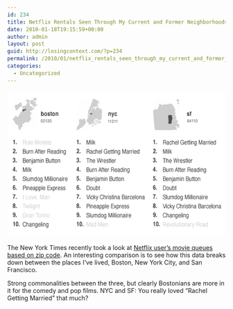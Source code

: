 ```yaml
---
id: 234
title: Netflix Rentals Seen Through My Current and Former Neighborhoods
date: 2010-01-18T19:15:59+00:00
author: admin
layout: post
guid: http://losingcontext.com/?p=234
permalink: /2010/01/netflix_rentals_seen_through_my_current_and_former_neighborhoods/
categories:
  - Uncategorized
---
```

<img src="/blog/wp-content/uploads/2010/01/netflix-movies-zip-code.png" alt="" width="600" height="337" class="image-centered" />

The New York Times recently took a look at [Netflix user&#8217;s movie queues based on zip code](http://www.nytimes.com/interactive/2010/01/10/nyregion/20100110-netflix-map.html). An interesting comparison is to see how this data breaks down between the places I&#8217;ve lived, Boston, New York City, and San Francisco.

Strong commonalities between the three, but clearly Bostonians are more in it for the comedy and pop films. NYC and SF: You really loved &#8220;Rachel Getting Married&#8221; that much?